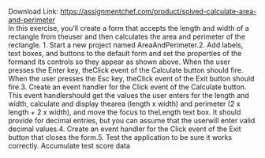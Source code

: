 Download Link: https://assignmentchef.com/product/solved-calculate-area-and-perimeter
<br>
In this exercise, you’ll create a form that accepts the length and width of a rectangle from theuser and then calculates the area and perimeter of the rectangle. 1. Start a new project named AreaAndPerimeter.2. Add labels, text boxes, and buttons to the default form and set the properties of the formand its controls so they appear as shown above. When the user presses the Enter key, theClick event of the Calculate button should fire. When the user presses the Esc key, theClick event of the Exit button should fire.3. Create an event handler for the Click event of the Calculate button. This event handlershould get the values the user enters for the length and width, calculate and display thearea (length x width) and perimeter (2 x length + 2 x width), and move the focus to theLength text box. It should provide for decimal entries, but you can assume that the userwill enter valid decimal values.4. Create an event handler for the Click event of the Exit button that closes the form.5. Test the application to be sure it works correctly. Accumulate test score data